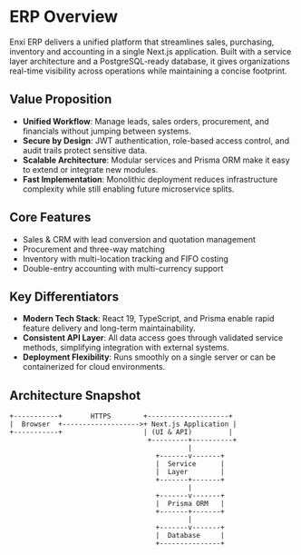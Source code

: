 # ERP Overview

Enxi ERP delivers a unified platform that streamlines sales, purchasing, inventory and accounting in a single Next.js application. Built with a service layer architecture and a PostgreSQL-ready database, it gives organizations real-time visibility across operations while maintaining a concise footprint.

## Value Proposition
- **Unified Workflow**: Manage leads, sales orders, procurement, and financials without jumping between systems.
- **Secure by Design**: JWT authentication, role-based access control, and audit trails protect sensitive data.
- **Scalable Architecture**: Modular services and Prisma ORM make it easy to extend or integrate new modules.
- **Fast Implementation**: Monolithic deployment reduces infrastructure complexity while still enabling future microservice splits.

## Core Features
- Sales & CRM with lead conversion and quotation management
- Procurement and three-way matching
- Inventory with multi-location tracking and FIFO costing
- Double-entry accounting with multi-currency support

## Key Differentiators
- **Modern Tech Stack**: React 19, TypeScript, and Prisma enable rapid feature delivery and long-term maintainability.
- **Consistent API Layer**: All data access goes through validated service methods, simplifying integration with external systems.
- **Deployment Flexibility**: Runs smoothly on a single server or can be containerized for cloud environments.

## Architecture Snapshot
```
+-----------+       HTTPS        +--------------------+
|  Browser  +------------------->+ Next.js Application |
+-----------+                    | (UI & API)         |
                                  +---------+----------+
                                            |
                                    +-------v-------+
                                    |  Service      |
                                    |  Layer        |
                                    +-------+-------+
                                            |
                                    +-------v-------+
                                    |  Prisma ORM   |
                                    +-------+-------+
                                            |
                                    +-------v-------+
                                    |  Database     |
                                    +---------------+
```
